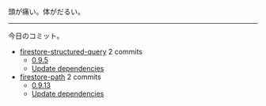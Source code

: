 頭が痛い。体がだるい。

---

今日のコミット。

- [firestore-structured-query](https://github.com/bouzuya/firestore-structured-query) 2 commits
  - [0.9.5](https://github.com/bouzuya/firestore-structured-query/commit/d6e3bd36f8d946dfa70198a9c1de4242a9e0aa01)
  - [Update dependencies](https://github.com/bouzuya/firestore-structured-query/commit/2389ed43bd0be56cec5bc4a36d29744e8ceaf10f)
- [firestore-path](https://github.com/bouzuya/firestore-path) 2 commits
  - [0.9.13](https://github.com/bouzuya/firestore-path/commit/fc64ad491fed466af74d392f45127a0ca883fe1c)
  - [Update dependencies](https://github.com/bouzuya/firestore-path/commit/155aa0220ede308f073553f130c534979de695e9)

